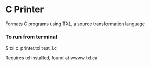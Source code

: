 # C Printer

Formats C programs using TXL, a source transformation language

### To run from terminal
$ txl c_printer.txl test_1.c

Requires txl installed, found at wwww.txl.ca
